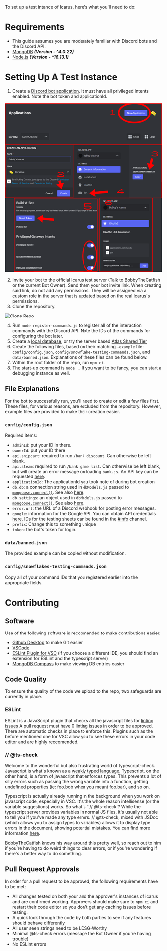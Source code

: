 To set up a test intance of Icarus, here's what you'll need to do:

# Requirements
- This guide assumes you are moderately familiar with Discord bots and the Discord API.
- [MongoDB](https://www.mongodb.com/) ***(Version - ^4.0.22)***
- [Node.js](https://nodejs.org/) ***(Version - ^16.13.1)***

# Setting Up A Test Instance
1. Create a [Discord bot application](https://discord.com/developers/applications). It must have all privileged intents enabled. Note the bot token and applicationId.

![Creation Process](https://github.com/LDS-Gamers-Studios/icarus5.5/blob/main/docs/createbot.png?raw=true)

2. Invite your bot to the official Icarus test server (Talk to BobbyTheCatfish or the current Bot Owner). Send them your bot invite link. When creating said link, do not add any permissions. They will be assigned via a custom role in the server that is updated based on the real Icarus's permissions. 
3. Clone the repository.

![Clone Repo](https://github.com/LDS-Gamers-Studios/icarus5.5/blob/main/docs/clonerepo.png?raw=true)

4. Run `node register-commands.js` to register all of the interaction commands with the Discord API. Note the IDs of the commands for configuring the bot later.
5. Create a [local database](https://www.mongodb.com/try/download/community), or try the server based [Atlas Shared Tier](https://www.mongodb.com/cloud/atlas/register)
6. Create the following files, based on their matching `-example` file: `config/config.json`, `config/snowflake-testing-commands.json`, and `data/banned.json`. Explanations of these files can be found below.
7. Within the root folder of the repo, run `npm ci`.
8. The start-up command is `node .`. If you want to be fancy, you can start a debugging instance as well.

## File Explanations
For the bot to successfully run, you'll need to create or edit a few files first. These files, for various reasons, are excluded from the repository. However, example files are provided to make their creation easier.

### `config/config.json`
Required items:

- `adminId`: put your ID in there.
- `ownerId`: put your ID there
- `api.snipcart`: required to run `/bank discount`. Can otherwise be left blank.
- `api.steam`: required to run `/bank game list`. Can otherwise be left blank, but will create an error message on loading `bank.js`. An API key can be requested [here](https://steamcommunity.com/dev/apikey).
- `applicationId`: The applicationId you took note of during bot creation
- `db.db`: a connection string used in `dbModels.js` passed to [`mongoose.connect()`](https://mongoosejs.com/docs/5.x/docs/api/mongoose.html#mongoose_Mongoose-connect). See also [here](https://mongoosejs.com/docs/5.x/docs/connections.html).
- `db.settings`: an object used in `dbModels.js` passed to [`mongoose.connect()`](https://mongoosejs.com/docs/5.x/docs/api/mongoose.html#mongoose_Mongoose-connect). See also [here](https://mongoosejs.com/docs/5.x/docs/connections.html).
- `error.url`: the URL of a Discord webhook for posting error messages.
- `google`: information for the Google API. You can obtain API credentials [here](https://console.cloud.google.com/apis/library/sheets.googleapis.com). IDs for the testing sheets can be found in the [#info](https://discord.com/channels/1207041599608061962/1208925579743854638) channel.
- `prefix`: Change this to something unique
- `token`: the bot's token for login.

### `data/banned.json`
The provided example can be copied without modification.

### `config/snowflakes-testing-commands.json`
Copy all of your command IDs that you registered earlier into the appropriate fields.

# Contributing

## Software
Use of the following software is reccomended to make contributions easier.
- [Github Desktop](https://desktop.github.com/) to make Git easier
- [VSCode](https://code.visualstudio.com/)
- [ESLint Plugin for VSC](https://marketplace.visualstudio.com/items?itemName=dbaeumer.vscode-eslint) (if you choose a different IDE, you should find an extension for ESLint and the typescript server)
- [MongoDB Compass](https://www.mongodb.com/products/tools/compass) to make viewing DB entries easier

## Code Quality
To ensure the quality of the code we upload to the repo, two safeguards are currently in place.

### ESLint
ESLint is a JavaScript plugin that checks all the javascript files for [linting issues](https://stackoverflow.com/a/30339671)
A pull request must have 0 linting issues in order to be approved. There are automatic checks in place to enforce this. Plugins such as the before mentioned one for VSC allow you to see these errors in your code editor and are highly reccomended.

### // @ts-check
Welcome to the wonderful but also frustrating world of typescript-check. Javascript is what's known as a [weakly  typed language](https://www.linkedin.com/advice/0/what-difference-between-strongly-weakly-typed-eqwlc#:~:text=Sign%20in-,Last%20updated%20on%20Mar%2019%2C%202024,What%20is%20weak%20typing%3F,-Weak%20typing%20means). Typescript, on the other hand, is a form of javascript that enforces types. This prevents a lot of silly errors such as passing the wrong variable into a function, getting undefined properties (ie: foo.bob when you meant foo.bar), and so on. 

Typescript is actually already running in the background when you work on javascript code, especially in VSC. It's the whole reason intellisense (or the variable suggestions) works. So what's ``// @ts-check`? While the typescript server provides variables in normal JS files, it's usually not able to tell you if you've made any type errors. // @ts-check, mixed with JSDoc (which allows you to assign types to variables) allows it to display type errors in the document, showing potential mistakes. You can find more information [here](https://www.typescriptlang.org/docs/handbook/intro-to-js-ts.html).

BobbyTheCatfish knows his way around this pretty well, so reach out to him if you're having to do weird things to clear errors, or if you're wondering if there's a better way to do something.

## Pull Request Approvals
In order for a pull request to be approved, the following requirements have to be met:
- All changes tested on both your and the approver's instances of icarus and are confirmed working. Approvers should make sure to `npm ci` and restart their code editor so you don't get any caching issues before testing.
- A quick look through the code by both parties to see if any features should behave differently
- All user seen strings need to be LDSG-Worthy
- Minimal @ts-check errors (message the Bot Owner if you're having trouble)
- No ESLint errors
